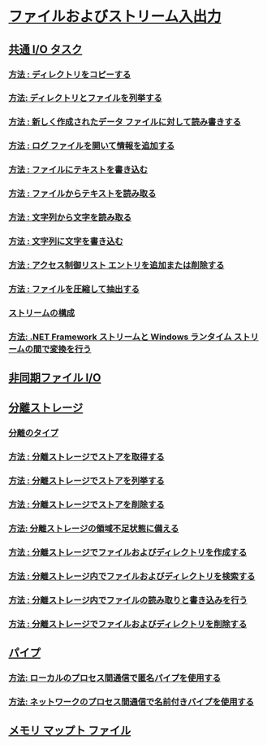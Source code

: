 # [ファイルおよびストリーム入出力](index.md)
## [共通 I/O タスク](commons-tasks.md)
### [方法 : ディレクトリをコピーする](how-to-copy-directories.md)
### [方法: ディレクトリとファイルを列挙する](how-to-enumerate-directories-and-files.md)
### [方法 : 新しく作成されたデータ ファイルに対して読み書きする](how-to-read-and-write-to-a-newly-created-data-file.md)
### [方法 : ログ ファイルを開いて情報を追加する](how-to-open-and-append-to-a-log-file.md)
### [方法 : ファイルにテキストを書き込む](how-to-write-text-to-a-file.md)
### [方法 : ファイルからテキストを読み取る](how-to-read-text-from-a-file.md)
### [方法 : 文字列から文字を読み取る](how-to-read-characters-from-a-string.md)
### [方法 : 文字列に文字を書き込む](how-to-write-characters-to-a-string.md)
### [方法 : アクセス制御リスト エントリを追加または削除する](how-to-add-or-remove-access-control-list-entries.md)
### [方法 : ファイルを圧縮して抽出する](how-to-compress-and-extract-files.md)
### [ストリームの構成](composing-streams.md)
### [方法: .NET Framework ストリームと Windows ランタイム ストリームの間で変換を行う](how-to-convert-between-dotnet-streams-and-winrt-streams.md)
## [非同期ファイル I/O](非同期ファイル-i-o.md)
## [分離ストレージ](isolated-storage.md)
### [分離のタイプ](types-of-isolation.md)
### [方法 : 分離ストレージでストアを取得する](how-to-obtain-stores-for-isolated-storage.md)
### [方法 : 分離ストレージでストアを列挙する](how-to-enumerate-stores-for-isolated-storage.md)
### [方法 : 分離ストレージでストアを削除する](how-to-delete-stores-in-isolated-storage.md)
### [方法: 分離ストレージの領域不足状態に備える](how-to-anticipate-out-of-space-conditions-with-isolated-storage.md)
### [方法 : 分離ストレージでファイルおよびディレクトリを作成する](how-to-create-files-and-directories-in-isolated-storage.md)
### [方法 : 分離ストレージ内でファイルおよびディレクトリを検索する](how-to-find-existing-files-and-directories-in-isolated-storage.md)
### [方法 : 分離ストレージ内でファイルの読み取りと書き込みを行う](how-to-read-and-write-to-files-in-isolated-storage.md)
### [方法 : 分離ストレージでファイルおよびディレクトリを削除する](how-to-delete-files-and-directories-in-isolated-storage.md)
## [パイプ](pipe-operations.md)
### [方法: ローカルのプロセス間通信で匿名パイプを使用する](how-to-use-anonymous-pipes-for-local-interprocess-communication.md)
### [方法: ネットワークのプロセス間通信で名前付きパイプを使用する](how-to-use-named-pipes-for-network-interprocess-communication.md)
## [メモリ マップト ファイル](memory-mapped-files.md)

